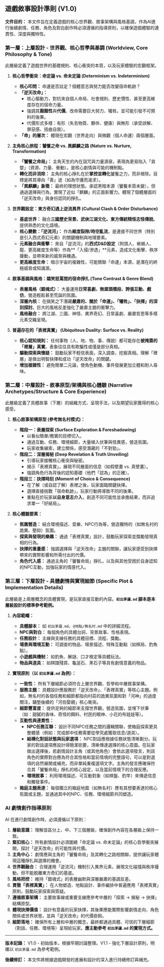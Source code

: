 ## **遊戲敘事設計準則 (V1.0)**

**文件目的：** 本文件旨在定義遊戲的核心世界觀、敘事架構與風格基調，作為AI進行後續劇情、任務、角色及對白創作時必須遵循的指導原則，以確保遊戲體驗的連貫性、深度與獨特性。

### **第一層：上層設計 - 世界觀、核心哲學與基調 (Worldview, Core Philosophy & Tone)**

此層級定義了遊戲世界的基礎規則、核心衝突的本質，以及玩家體驗的宏觀框架。

1.  **核心哲學衝突：命定論 vs. 命未定論 (Determinism vs. Indeterminism)**
    *   **核心叩問：** 命運是否註定？個體意志與努力能否改變宿命軌跡？
    *   **「逆天改命」：**
        *   核心驅動力，對抗來自個人命局、社會規則、歷史慣性、甚至更高維度存在的宿命力量。
        *   強調其**艱難性**與**代價**。改命需要巨大努力、犧牲，並可能引發不可預料的後果。
        *   代價形式多樣：有形（失去物質、夥伴、健康）與無形（承受誤解、罪惡感、扭曲自我）。
    *   **「命」的層次：** 體現在宏觀（世界走向）與微觀（個人命運）兩個層面。

2.  **主角核心旅程：饕餮之命 vs. 異麒麟之路 (Nature vs. Nurture, Transformation)**
    *   **「饕餮之命局」：** 主角天生的內在詛咒與力量源泉，表現為更易陷入「貪婪」（資源、力量、衝動）。是核心劇情與可能的機制點。
    *   **轉化而非消除：** 主角的核心掙扎在於**掌控並轉化**饕餮之力，而非根除。目標是將其導向「善」途（如為守護而渴求）。
    *   **「異麒麟」象徵：** 最終的理想狀態。承認黑暗本源（饕餮本質未變），但通過選擇與行為，實現了近似「麒麟」的正面影響力。體現了個體層面的「逆天改命」與身份認同的掙扎。

3.  **世界觀設定：東方奇幻遇上逆流異界 (Cultural Clash & Order Disturbance)**
    *   **基底世界：** 融合**三國歷史背景、武俠江湖文化、東方傳統精怪志怪傳說**。提供熟悉的文化語境。
    *   **核心變數：「逆流河」：** 作為**維度裂隙/時空亂流**，是連接不同世界（特別是引入西式奇幻元素）的關鍵機制與地理要素。
    *   **元素融合與衝擊：** 來自「逆流河」的**西式D&D設定**（狗頭人、蜥蜴人、龍、更高維度生命等）作為**「入侵/滲透」**元素，造成文化衝擊、秩序擾動，並帶來新的威脅與機遇。
    *   **更高維度生命：** 暗示宇宙的複雜性，可能關聯「命運」本源，是潛在的終極威脅或知識源。

4.  **敘事基調與風格：嬉笑怒罵間的宿命掙扎 (Tone Contrast & Genre Blend)**
    *   **表層風格（銀魂式）：** 大量運用**日常喜劇、無厘頭橋段、誇張互動、戲仿**，營造輕鬆甚至荒誕的氛圍。
    *   **深層內核：** 在搞笑之下潛藏**嚴肅的、關於「命運」、「犧牲」、「抉擇」的深刻探討**。巨大的風格反差強化了嚴肅主題的衝擊力。
    *   **風格融合：** 將江湖、三國、神怪、異界奇幻、日常喜劇、嚴肅哲思等多樣元素交織呈現。

5.  **普遍存在的「表裡真實」 (Ubiquitous Duality: Surface vs. Reality)**
    *   **核心認知規則：** 任何事物（人、地、物、事、傳說）都可能存在**被掩蓋的「裡層」真實**。表象往往具有欺騙性或僅是部分真相。
    *   **驅動探索與懷疑：** 鼓勵玩家不輕信表面，深入調查，挖掘真相。理解「裡層」是做出明智抉擇和成功「逆天改命」的關鍵。
    *   **增加複雜性：** 避免簡單二元論，使角色動機、事件發展更加立體和耐人尋味。

### **第二層：中層設計 - 敘事原型/架構與核心體驗 (Narrative Archetypes/Structure & Core Experience)**

此層級定義了具體故事（下層）的組織方式、呈現手法，以及期望玩家獲得的核心感受。

1.  **核心敘事架構原型 (參考無名村模式)：**
    *   **階段一：表層探索 (Surface Exploration & Foreshadowing)**
        *   以看似簡單/務實的目標切入。
        *   通過互動、任務、環境細節，大量植入伏筆與怪異感，營造氛圍。
        *   玩家收集線索，建立關係，感受潛藏的「不對勁」。
    *   **階段二：深層揭秘 (Deep Revelation & Truth Unveiling)**
        *   引導玩家接觸核心衝突與秘密。
        *   揭示「表裡真實」，展現不同層面的信息（如假壁畫 vs. 真壁畫）。
        *   強調角色行為背後的認知基礎（他們「認為」的正確）。
    *   **階段三：抉擇時刻 (Moment of Choice & Consequence)**
        *   在了解（或自認了解）表裡之後，玩家面臨關鍵抉擇。
        *   選擇直接挑戰「宿命軌跡」，玩家行動將導致不同的後果。
        *   重點在於玩家**以自身意志介入**，創造不同可能性並承擔結果，而非追求單一「好結局」。

2.  **核心體驗要素：**
    *   **氛圍營造：** 結合環境描述、音樂、NPC行為等，營造獨特的（如無名村的詭異、壓抑）氛圍。
    *   **探索與發現的樂趣：** 通過「表裡真實」設計，鼓勵玩家探索並獎勵發現真相的行為。
    *   **抉擇的重量感：** 強調選擇與「逆天改命」主題的關聯，讓玩家感受到抉擇帶來的實際影響和所需付出的代價。
    *   **角色代入感：** 通過主角的「饕餮命局」掙扎，以及與其他受困於自身認知的NPC互動，加強玩家的情感代入。

### **第三層：下層設計 - 具體劇情與實現細節 (Specific Plot & Implementation Details)**

此層級是上兩層概念的具體實現，是玩家直接互動的內容。**`初出茅廬.md` 腳本是本層級設計的標準參考範例。**

1.  **內容範疇：**
    *   **具體腳本：** 如 `初出茅廬.md`、`@地點/無名村.md` 中的詳細流程。
    *   **NPC與對白：** 每個角色的具體台詞、背景故事、性格表現。
    *   **任務設計：** 主線與支線任務的具體目標、流程、獎勵。
    *   **場景與環境互動：** 可調查的物品、場景描述、特殊互動點（如棋局、釣魚點）。
    *   **小遊戲與機制：** 如釣魚、解謎、口才檢定等具體玩法。
    *   **物品與道具：** 如棋譜殘頁、龜涎石、黑石子等具有劇情意義的物品。

2.  **實現原則（以 `初出茅廬.md` 為例）：**
    *   **一致性：** 所有下層細節必須符合上層世界觀、哲學和中層敘事架構。
    *   **服務主題：** 具體設計應服務於「逆天改命」、「表裡真實」等核心主題。例如，無名村的各個任務和細節都指向村莊的詭異氛圍和對「河神」的過度關注，鋪墊後續的「河伯娶親」核心衝突。
    *   **細節豐富度：** 提供足夠的細節來支撐世界觀，營造氛圍，並埋下伏筆（如：甜膩的香味、奇怪的餌料、村民的眼神、小花的布娃娃等）。
    *   **互動性與連貫性：**
        *   **NPC任務互聯：** 設計不同NPC任務之間的邏輯關聯，使箱庭探索更具整體感（例如：完成郎中任務需要從學究處獲取信息/道具）。
        *   **結構化對話狀態與玩家選項：** NPC對話應根據任務狀態清晰劃分。玩家的對話選項應設計得簡潔扼要，清晰傳達選擇的核心意圖。在玩家做出選擇後，若劇情設計主角（或其他角色）會依此選項發言，則該角色的實際對白應為符合其性格和當前情境的完整語句，可以是對選項的自然展開或補充，而非單純重複選項文字。主角的發言應確保符合其「饕餮命局」掙扎的核心設定，以及當前情境下的合理反應。
        *   **環境敘事：** 利用環境描述、可互動對象（如棋盤、釣竿）來傳遞信息和觸發事件。
    *   **箱庭主題表達：** 每個獨立的箱庭地圖（如無名村）應有其想要表達的核心氛圍或主題，並通過其中的NPC、任務、環境細節共同塑造。

### **AI 劇情創作指導原則**

AI 在進行劇情創作時，必須遵循以下原則：

1.  **層級意識：** 理解並區分上、中、下三個層級，確保創作內容在各層級上保持一致。
2.  **緊扣核心：** 所有劇情設計必須圍繞「命定論 vs. 命未定論」的核心哲學衝突展開，探討「逆天改命」的可能性與代價。
3.  **主角中心：** 劇情應與主角的「饕餮命局」及其轉化之路相關聯，提供讓玩家體現這種掙扎與選擇的機會。
4.  **世界觀融合：** 合理運用「逆流河」機制引入異界元素，展現文化碰撞與秩序擾動，但不能脫離東方奇幻的基底。
5.  **風格把控：** 維持「銀魂式」的表層幽默與深層嚴肅的基調反差。
6.  **貫徹「表裡真實」：** 在人物塑造、地點設計、事件編排中普遍應用「表裡真實」原則，鼓勵玩家探索與質疑。
7.  **遵循敘事架構：** 主要故事線或重要支線應參考中層的「探索 → 揭秘 → 抉擇」結構原型。
8.  **體現抉擇價值：** 設計有意義的玩家抉擇，其後果應能實際影響劇情走向、角色關係或世界狀態，並與「逆天改命」的代價掛鉤。
9.  **細節落地：** 確保所有上層和中層的概念，最終都通過具體、可信的下層細節（對話、任務、環境等）呈現給玩家。**應主動參考 `初出茅廬.md` 的實現方式。**

---

**版本記錄：** V1.0 - 初始版本，根據早期討論整理。V1.1 - 強化下層設計原則，明確以 `初出茅廬.md` 為參考範例。

**後續修訂：** 本文件將根據遊戲開發的進展和設計的深入進行持續修訂與補充。 